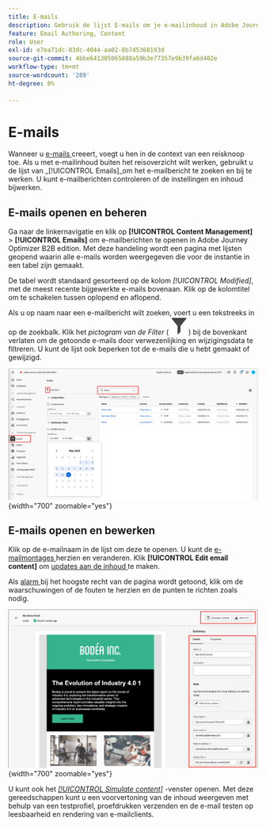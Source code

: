 ```yaml
---
title: E-mails
description: Gebruik de lijst E-mails om je e-mailinhoud in Adobe Journey Optimizer B2B edition te beheren. U kunt e-mails tijdens uw reizen gemakkelijk beoordelen en bijwerken.
feature: Email Authoring, Content
role: User
exl-id: e7ea71dc-83dc-4044-aa02-8b745368193d
source-git-commit: 4bbe641305065888a59b3e77357e9b39fa6d402e
workflow-type: tm+mt
source-wordcount: '289'
ht-degree: 0%

---
```


# E-mails

Wanneer u [ e-mails ](./add-email.md) creeert, voegt u hen in de context van een reisknoop toe. Als u met e-mailinhoud buiten het reisoverzicht wilt werken, gebruikt u de lijst van _[!UICONTROL Emails]_om het e-mailbericht te zoeken en bij te werken. U kunt e-mailberichten controleren of de instellingen en inhoud bijwerken.

## E-mails openen en beheren

Ga naar de linkernavigatie en klik op **[!UICONTROL Content Management]** > **[!UICONTROL Emails]** om e-mailberichten te openen in Adobe Journey Optimizer B2B edition. Met deze handeling wordt een pagina met lijsten geopend waarin alle e-mails worden weergegeven die voor de instantie in een tabel zijn gemaakt.

De tabel wordt standaard gesorteerd op de kolom _[!UICONTROL Modified]_, met de meest recente bijgewerkte e-mails bovenaan. Klik op de kolomtitel om te schakelen tussen oplopend en aflopend.

Als u op naam naar een e-mailbericht wilt zoeken, voert u een tekstreeks in op de zoekbalk. Klik het _pictogram van de Filter_ ( ![ pictogram van de Filter ](../assets/do-not-localize/icon-filter.svg)) bij de bovenkant verlaten om de getoonde e-mails door verwezenlijking en wijzigingsdata te filtreren. U kunt de lijst ook beperken tot de e-mails die u hebt gemaakt of gewijzigd.

![ heb toegang tot de bibliotheek en de filter van e-mailmalplaatjes door naam en data ](./assets/emails-list-filtered.png){width="700" zoomable="yes"}

## E-mails openen en bewerken

Klik op de e-mailnaam in de lijst om deze te openen. U kunt de [ e-mailmontages ](./add-email.md#define-the-email-settings) herzien en veranderen. Klik **[!UICONTROL Edit email content]** om [ updates aan de inhoud ](./email-authoring.md) te maken.

Als [ alarm ](./add-email.md#check-alerts) bij het hoogste recht van de pagina wordt getoond, klik om de waarschuwingen of de fouten te herzien en de punten te richten zoals nodig.

![ open e-mail om updates te maken ](./assets/email-open-update.png){width="700" zoomable="yes"}

U kunt ook het [_[!UICONTROL Simulate content]_](./email-simulate-content.md) -venster openen. Met deze gereedschappen kunt u een voorvertoning van de inhoud weergeven met behulp van een testprofiel, proefdrukken verzenden en de e-mail testen op leesbaarheid en rendering van e-mailclients.
